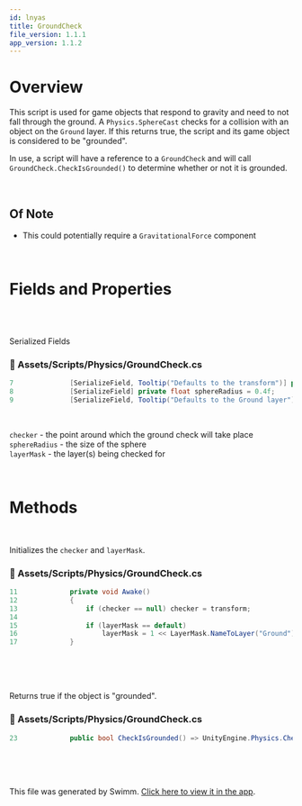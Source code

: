 ```yaml
---
id: lnyas
title: GroundCheck
file_version: 1.1.1
app_version: 1.1.2
---
```


# Overview

This script is used for game objects that respond to gravity and need to not fall through the ground. A `Physics.SphereCast` checks for a collision with an object on the `Ground` layer. If this returns true, the script and its game object is considered to be "grounded".

In use, a script will have a reference to a `GroundCheck` and will call `GroundCheck.CheckIsGrounded()` to determine whether or not it is grounded.

<br/>

## Of Note

*   This could potentially require a `GravitationalForce`<swm-token data-swm-token=":Assets/Scripts/Tools/GravitationalForce.cs:9:5:5:`    public class GravitationalForce : MonoBehaviour`"/> component
    

<br/>

# Fields and Properties

<br/>

<br/>

Serialized Fields
<!-- NOTE-swimm-snippet: the lines below link your snippet to Swimm -->
### 📄 Assets/Scripts/Physics/GroundCheck.cs
```c#
7              [SerializeField, Tooltip("Defaults to the transform")] private Transform checker;
8              [SerializeField] private float sphereRadius = 0.4f;
9              [SerializeField, Tooltip("Defaults to the Ground layer")] private LayerMask layerMask;
```

<br/>

`checker`<swm-token data-swm-token=":Assets/Scripts/Physics/GroundCheck.cs:7:23:23:`        [SerializeField, Tooltip(&quot;Defaults to the transform&quot;)] private Transform checker;`"/> - the point around which the ground check will take place<br/>
`sphereRadius`<swm-token data-swm-token=":Assets/Scripts/Physics/GroundCheck.cs:8:9:9:`        [SerializeField] private float sphereRadius = 0.4f;`"/> - the size of the sphere<br/>
`layerMask` - the layer(s) being checked for

<br/>

# Methods

<br/>

Initializes the `checker`<swm-token data-swm-token=":Assets/Scripts/Physics/GroundCheck.cs:7:23:23:`        [SerializeField, Tooltip(&quot;Defaults to the transform&quot;)] private Transform checker;`"/> and `layerMask`<swm-token data-swm-token=":Assets/Scripts/Physics/GroundCheck.cs:9:25:25:`        [SerializeField, Tooltip(&quot;Defaults to the Ground layer&quot;)] private LayerMask layerMask;`"/>.
<!-- NOTE-swimm-snippet: the lines below link your snippet to Swimm -->
### 📄 Assets/Scripts/Physics/GroundCheck.cs
```c#
11             private void Awake()
12             {
13                 if (checker == null) checker = transform;
14     
15                 if (layerMask == default)
16                     layerMask = 1 << LayerMask.NameToLayer("Ground");
17             }
```

<br/>

<br/>

<br/>

Returns true if the object is "grounded".
<!-- NOTE-swimm-snippet: the lines below link your snippet to Swimm -->
### 📄 Assets/Scripts/Physics/GroundCheck.cs
```c#
23             public bool CheckIsGrounded() => UnityEngine.Physics.CheckSphere(checker.position, sphereRadius, layerMask);
```

<br/>

<br/>

<br/>

This file was generated by Swimm. [Click here to view it in the app](https://app.swimm.io/repos/Z2l0aHViJTNBJTNBQ2hyb21ldHJ5JTNBJTNBcGlkaWU=/docs/lnyas).
